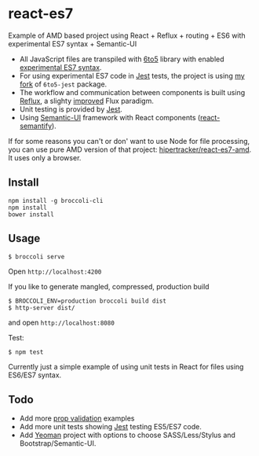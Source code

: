 
# react-es7


Example of AMD based project using React + Reflux + routing + ES6 with experimental ES7 syntax + Semantic-UI

* All JavaScript files are transpiled with [6to5](https://6to5.org/) library with enabled [experimental ES7 syntax](https://6to5.org/features.html).
* For using experimental ES7 code in [Jest](http://facebook.github.io/jest/docs/tutorial-react.html) tests, the project is using [my fork](https://github.com/hipertracker/6to5-jest) of `6to5-jest` package.
* The workflow and communication between components is built using [Reflux](https://github.com/spoike/refluxjs), a slighty [improved](http://blog.krawaller.se/posts/reflux-refinement/) Flux paradigm.
* Unit testing is provided by [Jest](https://facebook.github.io/jest/).
* Using [Semantic-UI](http://semantic-ui.com/) framework with React components ([react-semantify](http://react-components.com/component/react-semantify)).

If for some reasons you can't or don' want to use Node for file processing, you can use pure AMD  version of that project: [hipertracker/react-es7-amd](https://github.com/hipertracker/react-es7-amd). It uses only a browser.

## Install

```
npm install -g broccoli-cli
npm install
bower install
```

## Usage

```
$ broccoli serve
```

Open `http://localhost:4200`

If you like to generate mangled, compressed, production build

```
$ BROCCOLI_ENV=production broccoli build dist
$ http-server dist/
```

and open `http://localhost:8080`

Test:

```
$ npm test
```

Currently just a simple example of using unit tests in React for files using ES6/ES7 syntax.

## Todo

* Add more [prop validation](http://facebook.github.io/react/docs/reusable-components.html) examples
* Add  more unit tests showing [Jest](http://facebook.github.io/jest/) testing ES5/ES7 code.
* Add [Yeoman](http://yeoman.io/) project with options to choose SASS/Less/Stylus and Bootstrap/Semantic-UI.
